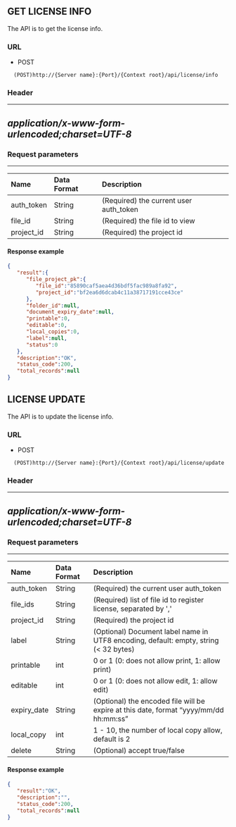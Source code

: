 ## GET LICENSE INFO

The API is to get the license info.

### URL
- POST
```` URL
  (POST)http://{Server name}:{Port}/{Context root}/api/license/info
````

### Header

  --------------------------------------------------------------------------------------------------
  *application/x-www-form-urlencoded;charset=UTF-8*
  --------------------------------------------------------------------------------------------------

### Request parameters

  ---------------------------------------------------------------------------- --------------------------------------------------------------------------------- -----------------------
| Name | Data Format | Description |
|:---|:---|:---|
| auth_token | String | (Required) the current user auth_token |
| file_id | String | (Required) the file id to view |
| project_id | String | (Required) the project id |

#### Response example
```json
{  
   "result":{  
      "file_project_pk":{  
         "file_id":"85890caf5aea4d36bdf5fac989a8fa92",
         "project_id":"bf2ea6d6dcab4c11a38717191cce43ce"
      },
      "folder_id":null,
      "document_expiry_date":null,
      "printable":0,
      "editable":0,
      "local_copies":0,
      "label":null,
      "status":0
   },
   "description":"OK",
   "status_code":200,
   "total_records":null
}
```

## LICENSE UPDATE

The API is to update the license info.

### URL
- POST
```` URL
  (POST)http://{Server name}:{Port}/{Context root}/api/license/update
````

### Header

  --------------------------------------------------------------------------------------------------
  *application/x-www-form-urlencoded;charset=UTF-8*
  --------------------------------------------------------------------------------------------------

### Request parameters

  ---------------------------------------------------------------------------- --------------------------------------------------------------------------------- -----------------------
| Name | Data Format | Description |
|:---|:---|:---|
| auth_token | String | (Required) the current user auth_token |
| file_ids | String | (Required) list of file id to register license, separated by ',' |
| project_id | String | (Required) the project id |
| label | String | (Optional) Document label name in UTF8 encoding, default: empty, string (< 32 bytes) |
| printable | int | 0 or 1 (0: does not allow print, 1: allow print) |
| editable | int | 0 or 1 (0: does not allow edit, 1: allow edit)  |
| expiry_date | String | (Optional) the encoded file will be expire at this date, format “yyyy/mm/dd hh:mm:ss” |
| local_copy | int | 1 - 10, the number of local copy allow, default is 2 |
| delete | String | (Optional) accept true/false |

#### Response example
```json
{  
   "result":"OK",
   "description":"",
   "status_code":200,
   "total_records":null
}
```
